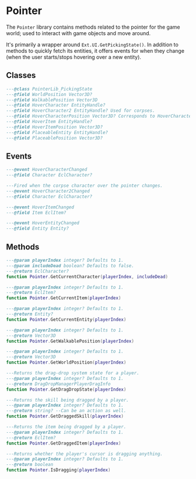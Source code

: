 # Pointer
The `Pointer` library contains methods related to the pointer for the game world; used to interact with game objects and move around.

It's primarily a wrapper around `Ext.UI.GetPickingState()`. In addition to methods to quickly fetch its entities, it offers events for when they change (when the user starts/stops hovering over a new entity).

## Classes

<doc class="PointerLib" symbols="_SubClasses">

```lua
---@class PointerLib_PickingState
---@field WorldPosition Vector3D?
---@field WalkablePosition Vector3D
---@field HoverCharacter EntityHandle?
---@field HoverCharacter2 EntityHandle? Used for corpses.
---@field HoverCharacterPosition Vector3D? Corresponds to HoverCharacter's position.
---@field HoverItem EntityHandle?
---@field HoverItemPosition Vector3D?
---@field PlaceableEntity EntityHandle?
---@field PlaceablePosition Vector3D?

```
</doc>

## Events

<doc class="PointerLib" symbols="Listenable">

```lua
---@event HoverCharacterChanged
---@field Character EclCharacter?

---Fired when the corpse character over the pointer changes.
---@event HoverCharacter2Changed
---@field Character EclCharacter?

---@event HoverItemChanged
---@field Item EclItem?

---@event HoverEntityChanged
---@field Entity Entity?

```
</doc>

## Methods

<doc class="PointerLib" symbols="Function">

```lua
---@param playerIndex integer? Defaults to 1.
---@param includeDead boolean? Defaults to false.
---@return EclCharacter? 
function Pointer.GetCurrentCharacter(playerIndex, includeDead)

---@param playerIndex integer? Defaults to 1.
---@return EclItem? 
function Pointer.GetCurrentItem(playerIndex)

---@param playerIndex integer? Defaults to 1.
---@return Entity? 
function Pointer.GetCurrentEntity(playerIndex)

---@param playerIndex integer? Defaults to 1.
---@return Vector3D 
function Pointer.GetWalkablePosition(playerIndex)

---@param playerIndex integer? Defaults to 1.
---@return Vector3D 
function Pointer.GetWorldPosition(playerIndex)

---Returns the drag-drop system state for a player.
---@param playerIndex integer? Defaults to 1.
---@return DragDropManagerPlayerDragInfo 
function Pointer.GetDragDropState(playerIndex)

---Returns the skill being dragged by a player.
---@param playerIndex integer? Defaults to 1.
---@return string? --Can be an action as well.
function Pointer.GetDraggedSkill(playerIndex)

---Returns the item being dragged by a player.
---@param playerIndex integer? Defaults to 1.
---@return EclItem? 
function Pointer.GetDraggedItem(playerIndex)

---Returns whether the player's cursor is dragging anything.
---@param playerIndex integer? Defaults to 1.
---@return boolean 
function Pointer.IsDragging(playerIndex)

```
</doc>